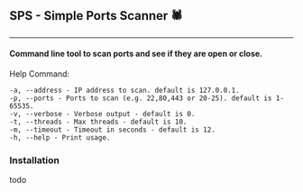 ## SPS - Simple Ports Scanner 🕷️

----

#### Command line tool to scan ports and see if they are open or close.

Help Command:

```text
-a, --address - IP address to scan. default is 127.0.0.1.
-p, --ports - Ports to scan (e.g. 22,80,443 or 20-25). default is 1-65535.
-v, --verbose - Verbose output - default is 0.
-t, --threads - Max threads - default is 10.
-m, --timeout - Timeout in seconds - default is 12.
-h, --help - Print usage.
```

### Installation
todo
